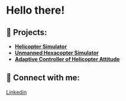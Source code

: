 
<h1>Hello there!
  
<h2>🚀 Projects:</h2>

- <b> [Helicopter Simulator](https://github.com/Fsessini/) </b>
- <b> [Unmanned Hexacopter Simulator](https://github.com/Fsessini/) </b>
- <b> [Adaptive Controller of Helicopter Attitude](https://github.com/Fsessini/) </b>

<h2> 🤳 Connect with me:</h2>

[Linkedin](https://www.linkedin.com/in/francesco-sessini)

